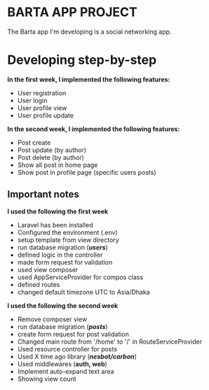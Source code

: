 
# BARTA APP PROJECT

The Barta app I'm developing is a social networking app.



# Developing step-by-step
**In the first week, I implemented the following features:**

 - User registration 
 - User login 
 - User profile view 
 - User profile update

**In the second week, I implemented the following features:**

 - Post create
 - Post update (by author)
 - Post delete (by author)
 - Show all post in home page 
 - Show post in profile page (specific users posts)

## Important notes

**I used the following the first week**

 - Laravel has been installed
 - Configured the environment (.env)
 - setup template from view directory
 - run database migration (***users***)
 - defined logic in the controller
 - made form request for validation
 - used view composer 
 - used AppServiceProvider for compos class
 - defined routes
 - changed default timezone UTC to Asia/Dhaka 

**I used the following the second week**

 - Remove composer view
 - run database migration (***posts***)
 - create form request for post validation
 - Changed main route from '/home' to '/' in RouteServiceProvider 
 - Used resource controller for posts
 - Used X time ago library (***nesbot/carbon***)
 - Used middlewares (**auth, web**)
 - Implement auto-expand text area
 - Showing view count
